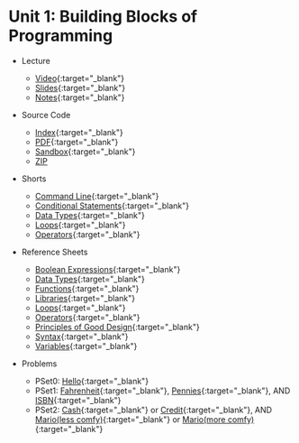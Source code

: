 # Unit 1: Building Blocks of Programming

* Lecture
  * [Video](https://video.cs50.net/2018/fall/lectures/1){:target="_blank"}
  * [Slides](https://cdn.cs50.net/2018/fall/lectures/1/lecture1.pdf){:target="_blank"}
  * [Notes](notes){:target="_blank"}
  
* Source Code
  * [Index](https://cdn.cs50.net/2018/fall/lectures/1/src1/){:target="_blank"}
  * [PDF](https://cdn.cs50.net/2018/fall/lectures/1/src1.pdf){:target="_blank"}
  * [Sandbox](https://sandbox.cs50.io/fbe800b2-4c6f-4bf4-8642-a853ee08ce5d){:target="_blank"}
  * [ZIP](https://cdn.cs50.net/2018/fall/lectures/1/src1.zip)
  
* Shorts
  * [Command Line](https://www.youtube.com/watch?v=lnYKOnz9ln8){:target="_blank"}
  * [Conditional Statements](https://www.youtube.com/watch?v=FqUeHzvci10){:target="_blank"}
  * [Data Types](https://www.youtube.com/watch?v=q6K8KMqt8wQ){:target="_blank"}
  * [Loops](https://www.youtube.com/watch?v=QOvo-xFL9II){:target="_blank"}
  * [Operators](https://www.youtube.com/watch?v=7apBtlEkJzk){:target="_blank"}

* Reference Sheets
  * [Boolean Expressions](https://ap.cs50.school/assets/pdfs/boolean_expressions.pdf){:target="_blank"}
  * [Data Types](https://ap.cs50.school/assets/pdfs/data_types.pdf){:target="_blank"}
  * [Functions](https://ap.cs50.school/assets/pdfs/functions.pdf){:target="_blank"}
  * [Libraries](https://ap.cs50.school/assets/pdfs/libraries.pdf){:target="_blank"}
  * [Loops](https://ap.cs50.school/assets/pdfs/loops.pdf){:target="_blank"}
  * [Operators](https://ap.cs50.school/assets/pdfs/operators.pdf){:target="_blank"}
  * [Principles of Good Design](https://ap.cs50.school/assets/pdfs/principles_of_good_design.pdf){:target="_blank"}
  * [Syntax](https://ap.cs50.school/assets/pdfs/syntax.pdf){:target="_blank"}
  * [Variables](https://ap.cs50.school/assets/pdfs/variables.pdf){:target="_blank"}

* Problems
  * PSet0: [Hello](https://docs.cs50.net/2019/ap/problems/hello/hello.html){:target="_blank"}
  * PSet1: [Fahrenheit](https://docs.cs50.net/2019/ap/problems/fahrenheit/fahrenheit.html){:target="_blank"}, [Pennies](https://docs.cs50.net/2019/ap/problems/pennies/pennies.html){:target="_blank"}, AND [ISBN](https://docs.cs50.net/2019/ap/problems/isbn/isbn.html){:target="_blank"}
  * PSet2: [Cash](https://docs.cs50.net/2019/ap/problems/cash/cash.html){:target="_blank"} or [Credit](https://docs.cs50.net/2019/ap/problems/credit/credit.html){:target="_blank"}, AND [Mario(less comfy)](https://docs.cs50.net/2019/ap/problems/mario/less/mario.html){:target="_blank"} or [Mario(more comfy)](https://docs.cs50.net/2019/ap/problems/mario/more/mario.html){:target="_blank"}

